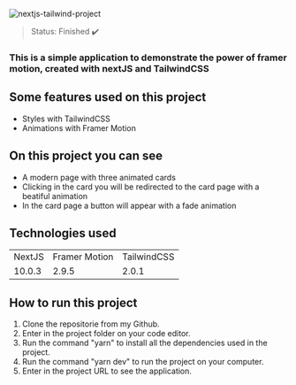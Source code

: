 ![nextjs-tailwind-project](https://user-images.githubusercontent.com/50122135/181504472-0dde950d-249e-489b-ba65-9f8ed1999fb4.png)

> Status: Finished ✔️

### This is a simple application to demonstrate the power of framer motion, created with nextJS and TailwindCSS

## Some features used on this project

* Styles with TailwindCSS
* Animations with Framer Motion

## On this project you can see

* A modern page with three animated cards
* Clicking in the card you will be redirected to the card page with a beatiful animation
* In the card page a button will appear with a fade animation
  
## Technologies used
  
<table>
  <tr>
    <td>NextJS</td>
    <td>Framer Motion</td>
    <td>TailwindCSS</td>
  </tr>

  <tr>
    <td>10.0.3</td>
    <td>2.9.5</td>
    <td>2.0.1</td>
  </tr>
</table>
  
## How to run this project

1) Clone the repositorie from my Github.
2) Enter in the project folder on your code editor.
3) Run the command "yarn" to install all the dependencies used in the project.
4) Run the command "yarn dev" to run the project on your computer.
5) Enter in the project URL to see the application.

